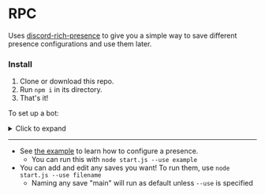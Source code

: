 # RPC
Uses [discord-rich-presence](https://github.com/devsnek/discord-rich-presence) to give you a simple way to save different presence configurations and use them later.

### Install
1. Clone or download this repo.
1. Run `npm i` in its directory.
1. That's it!

To set up a bot:
<details>
  <summary>Click to expand</summary>

  - Go to the [developers page](https://discordapp.com/developers/applications/me) and create an application.
  - Scroll down to where it says in big bold letters "Rich Presence", and enable it.
  - Upload your images. Their names will be what to specify in the config as "largeImageName" and "smallImageName".
  - Save it.
  - Scroll up and grab its client ID. This is what you put as the first option in your saves.
</details>

-----

- See [the example](./saves/example.js) to learn how to configure a presence.
  - You can run this with `node start.js --use example`
- You can add and edit any saves you want! To run them, use `node start.js --use filename`
  - Naming any save "main" will run as default unless `--use` is specified